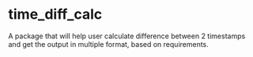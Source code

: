 # time_diff_calc
A package that will help user calculate difference between 2 timestamps and get the output in multiple format, based on requirements.
